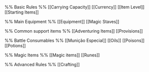 %% Basic Rules %%
[[Carrying Capacity]]
[[Currency]]
[[Item Level]]
[[Starting Items]]

%% Main Equipment %%
[[Equipment]]
[[Magic Staves]]

%% Common support items %%
[[Adventuring Items]]
[[Provisions]]

%% Battle Consumables %% 
[[Munição Especial]]
[[Oils]]
[[Poisons]]
[[Potions]]

%% Magic Items %%
[[Magic items]]
[[Runes]]

%% Advanced Rules %%
[[Crafting]]
